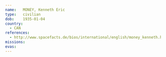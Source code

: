 ```yaml
---
name:	MONEY, Kenneth Eric
type:	civilian
dob:	1935-01-04
country:
  - CAN
references:
  - http://www.spacefacts.de/bios/international/english/money_kenneth.htm
missions:
evas:
---
```

